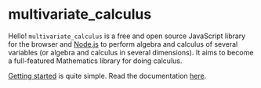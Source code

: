 multivariate_calculus
=====================

Hello! `multivariate_calculus` is a free and open source JavaScript library
for the browser and [Node.js](nodejs.org) to perform algebra and calculus of
several variables (or algebra and calculus in several dimensions).
It aims to become a full-featured Mathematics library for doing calculus.

[Getting started](getting-started.md) is quite simple. Read the documentation [here](reference/).